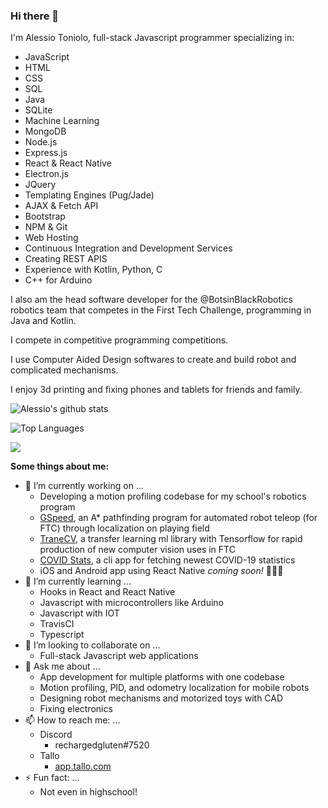 ### Hi there 👋

I'm Alessio Toniolo, full-stack Javascript programmer specializing in:
* JavaScript
* HTML
* CSS
* SQL
* Java
* SQLite
* Machine Learning
* MongoDB
* Node.js
* Express.js
* React & React Native
* Electron.js
* JQuery
* Templating Engines (Pug/Jade)
* AJAX & Fetch API
* Bootstrap
* NPM & Git
* Web Hosting
* Continuous Integration and Development Services
* Creating REST APIS
* Experience with Kotlin, Python, C
* C++ for Arduino

I also am the head software developer for the @BotsinBlackRobotics robotics team that competes in the First Tech Challenge, programming
in Java and Kotlin. 

I compete in competitive programming competitions. 

I use Computer Aided Design softwares to create and build robot and complicated mechanisms.

I enjoy 3d printing and fixing phones and tablets for friends and family.

![Alessio's github stats](https://github-readme-stats.vercel.app/api?username=AlessioToniolo)

![Top Languages](https://github-readme-stats.vercel.app/api/top-langs/?username=AlessioToniolo)

![](https://komarev.com/ghpvc/?username=AlessioToniolo&color=green)

**Some things about me:**

- 🔭 I’m currently working on ...
  - Developing a motion profiling codebase for my school's robotics program
  - [GSpeed](https://github.com/AlessioToniolo/GSpeed), an A* pathfinding program for automated robot teleop (for FTC) through localization on playing field
  - [TraneCV](https://github.com/AlessioToniolo/TraneCV), a transfer learning ml library with Tensorflow for rapid production of new computer vision uses in FTC
  - [COVID Stats](https://github.com/AlessioToniolo/COVID-Stats), a cli app for fetching newest COVID-19 statistics
  - iOS and Android app using React Native *coming soon!* 🤫🤫🤫
- 🌱 I’m currently learning ...
  - Hooks in React and React Native
  - Javascript with microcontrollers like Arduino
  - Javascript with IOT
  - TravisCI
  - Typescript
- 👯 I’m looking to collaborate on ...
  - Full-stack Javascript web applications
- 💬 Ask me about ...
  - App development for multiple platforms with one codebase
  - Motion profiling, PID, and odometry localization for mobile robots
  - Designing robot mechanisms and motorized toys with CAD
  - Fixing electronics
- 📫 How to reach me: ...
  - Discord
    - rechargedgluten#7520
  - Tallo
    - [app.tallo.com](https://app.tallo.com/profile/1499157?accessCode=-bv1yL63-7uWJWnM1uNZt26iukVIIAUSYwLqGUmNqCA)
- ⚡ Fun fact: ...
  - Not even in highschool!
